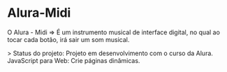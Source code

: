 # Alura-Midi

<p> O Alura - Midi => É um instrumento musical de interface digital, no qual ao tocar cada botão, irá sair um som musical. </p>
> Status do projeto: Projeto em desenvolvimento com o curso da Alura. JavaScript para Web: Crie páginas dinâmicas.
